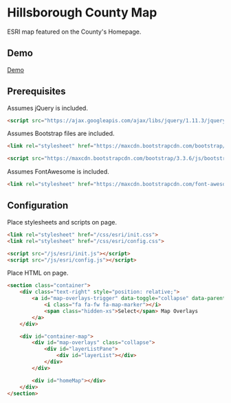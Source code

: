 # Hillsborough County Map

ESRI map featured on the County's Homepage.

## Demo

[Demo](http://commbocc.github.io/esriTest/)

## Prerequisites

Assumes jQuery is included.

```HTML
<script src="https://ajax.googleapis.com/ajax/libs/jquery/1.11.3/jquery.min.js"></script>
```

Assumes Bootstrap files are included.

```HTML
<link rel="stylesheet" href="https://maxcdn.bootstrapcdn.com/bootstrap/3.3.6/css/bootstrap.min.css" integrity="sha384-1q8mTJOASx8j1Au+a5WDVnPi2lkFfwwEAa8hDDdjZlpLegxhjVME1fgjWPGmkzs7" crossorigin="anonymous">

<script src="https://maxcdn.bootstrapcdn.com/bootstrap/3.3.6/js/bootstrap.min.js" integrity="sha384-0mSbJDEHialfmuBBQP6A4Qrprq5OVfW37PRR3j5ELqxss1yVqOtnepnHVP9aJ7xS" crossorigin="anonymous"></script>
```

Assumes FontAwesome is included.

```HTML
<link rel="stylesheet" href="https://maxcdn.bootstrapcdn.com/font-awesome/4.6.1/css/font-awesome.min.css">
```

## Configuration

Place stylesheets and scripts on page.

```HTML
<link rel="stylesheet" href="/css/esri/init.css">
<link rel="stylesheet" href="/css/esri/config.css">

<script src="/js/esri/init.js"></script>
<script src="/js/esri/config.js"></script>
```

Place HTML on page.

```HTML
<section class="container">
	<div class="text-right" style="position: relative;">
		<a id="map-overlays-trigger" data-toggle="collapse" data-parent="#accordion" href="#map-overlays" class="btn btn-sm btn-default">
			<i class="fa fa-fw fa-map-marker"></i>
			<span class="hidden-xs">Select</span> Map Overlays
		</a>
	</div>

	<div id="container-map">
		<div id="map-overlays" class="collapse">
			<div id="layerListPane">
				<div id="layerList"></div>
			</div>
		</div>

		<div id="homeMap"></div>
	</div>
</section>
```
